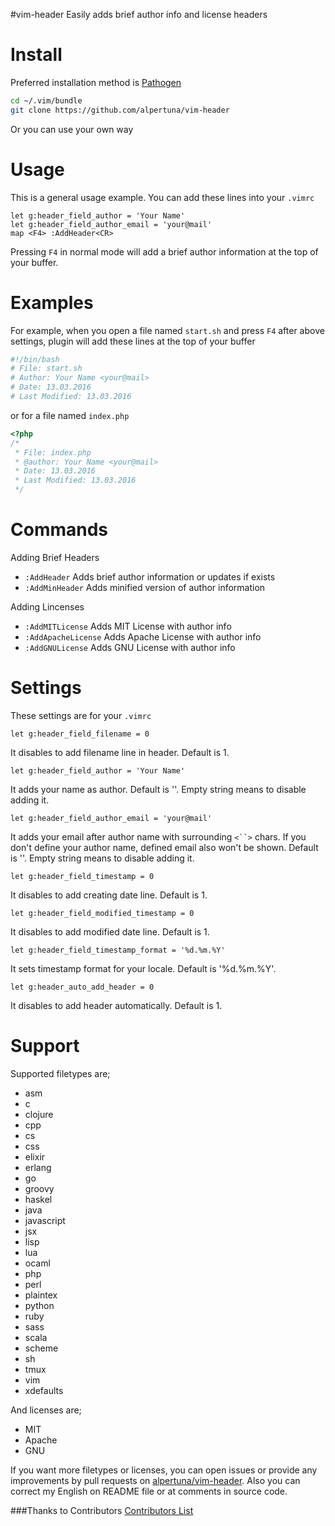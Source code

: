 #vim-header
Easily adds brief author info and license headers

Install
=======
Preferred installation method is [Pathogen](https://github.com/tpope/vim-pathogen)
```sh
cd ~/.vim/bundle
git clone https://github.com/alpertuna/vim-header
```
Or you can use your own way

Usage
=====
This is a general usage example.
You can add these lines into your `.vimrc`
```vim
let g:header_field_author = 'Your Name'
let g:header_field_author_email = 'your@mail'
map <F4> :AddHeader<CR>
```
Pressing `F4` in normal mode will add a brief author information at the top of your buffer.

Examples
========
For example, when you open a file named `start.sh` and press `F4` after above settings, plugin will add these lines at the top of your buffer
```sh
#!/bin/bash
# File: start.sh
# Author: Your Name <your@mail>
# Date: 13.03.2016
# Last Modified: 13.03.2016
```
or for a file named `index.php`
```php
<?php
/*
 * File: index.php
 * @author: Your Name <your@mail>
 * Date: 13.03.2016
 * Last Modified: 13.03.2016
 */
```
Commands
========
Adding Brief Headers

- `:AddHeader` Adds brief author information or updates if exists
- `:AddMinHeader` Adds minified version of author information

Adding Lincenses

- `:AddMITLicense` Adds MIT License with author info
- `:AddApacheLicense` Adds Apache License with author info
- `:AddGNULicense` Adds GNU License with author info

Settings
========
These settings are for your `.vimrc`
```vim
let g:header_field_filename = 0
```
It disables to add filename line in header. Default is 1.
```vim
let g:header_field_author = 'Your Name'
```
It adds your name as author. Default is ''. Empty string means to disable adding it.
```vim
let g:header_field_author_email = 'your@mail'
```
It adds your email after author name with surrounding `<``>` chars. If you don't define your author name, defined email also won't be shown. Default is ''. Empty string means to disable adding it.
```vim
let g:header_field_timestamp = 0
```
It disables to add creating date line. Default is 1.
```vim
let g:header_field_modified_timestamp = 0
```
It disables to add modified date line. Default is 1.
```vim
let g:header_field_timestamp_format = '%d.%m.%Y'
```
It sets timestamp format for your locale. Default is '%d.%m.%Y'.
```vim
let g:header_auto_add_header = 0
```
It disables to add header automatically. Default is 1.

Support
=======
Supported filetypes are;

- asm
- c
- clojure
- cpp
- cs
- css
- elixir
- erlang
- go
- groovy
- haskel
- java
- javascript
- jsx
- lisp
- lua
- ocaml
- php
- perl
- plaintex
- python
- ruby
- sass
- scala
- scheme
- sh
- tmux
- vim
- xdefaults

And licenses are;

- MIT
- Apache
- GNU

If you want more filetypes or licenses, you can open issues or provide any improvements by pull requests on [alpertuna/vim-header](https://github.com/alpertuna/vim-header). Also you can correct my English on README file or at comments in source code.

###Thanks to Contributors
[Contributors List](https://github.com/alpertuna/vim-header/graphs/contributors)
